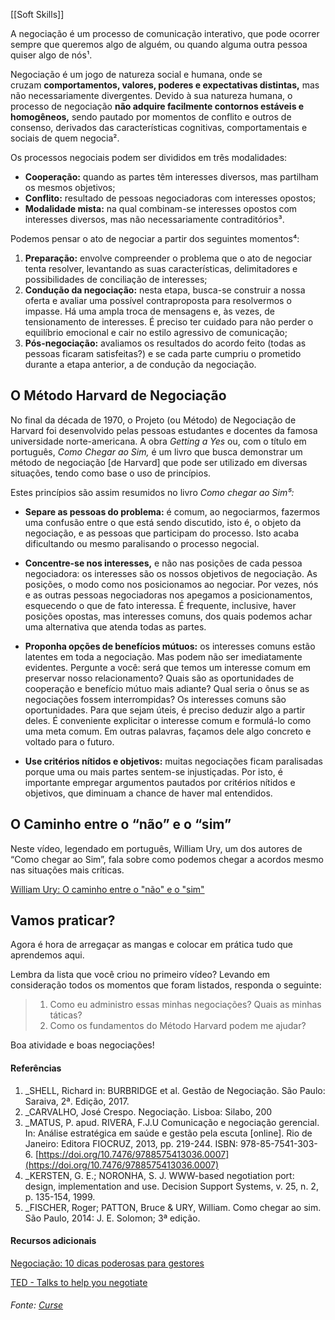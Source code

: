 [[Soft Skills]]

A negociação é um processo de comunicação interativo, que pode ocorrer sempre que queremos algo de alguém, ou quando alguma outra pessoa quiser algo de nós¹.

Negociação é um jogo de natureza social e humana, onde se cruzam **comportamentos, valores, poderes e expectativas distintas,** mas não necessariamente divergentes. Devido à sua natureza humana, o processo de negociação **não adquire facilmente contornos estáveis e homogêneos,** sendo pautado por momentos de conflito e outros de consenso, derivados das características cognitivas, comportamentais e sociais de quem negocia².

Os processos negociais podem ser divididos em três modalidades:

-   **Cooperação:** quando as partes têm interesses diversos, mas partilham os mesmos objetivos;
-   **Conflito:** resultado de pessoas negociadoras com interesses opostos;
-   **Modalidade mista:** na qual combinam-se interesses opostos com interesses diversos, mas não necessariamente contraditórios³.

Podemos pensar o ato de negociar a partir dos seguintes momentos⁴:

1.  **Preparação:** envolve compreender o problema que o ato de negociar tenta resolver, levantando as suas características, delimitadores e possibilidades de conciliação de interesses;
2.  **Condução da negociação:** nesta etapa, busca-se construir a nossa oferta e avaliar uma possível contraproposta para resolvermos o impasse. Há uma ampla troca de mensagens e, às vezes, de tensionamento de interesses. É preciso ter cuidado para não perder o equilíbrio emocional e cair no estilo agressivo de comunicação;
3.  **Pós-negociação:** avaliamos os resultados do acordo feito (todas as pessoas ficaram satisfeitas?) e se cada parte cumpriu o prometido durante a etapa anterior, a de condução da negociação.

## O Método Harvard de Negociação

No final da década de 1970, o Projeto (ou Método) de Negociação de Harvard foi desenvolvido pelas pessoas estudantes e docentes da famosa universidade norte-americana. A obra _Getting a Yes_ ou, com o título em português, _Como Chegar ao Sim,_ é um livro que busca demonstrar um método de negociação [de Harvard] que pode ser utilizado em diversas situações, tendo como base o uso de princípios.

Estes princípios são assim resumidos no livro _Como chegar ao Sim⁵:_

-   **Separe as pessoas do problema:** é comum, ao negociarmos, fazermos uma confusão entre o que está sendo discutido, isto é, o objeto da negociação, e as pessoas que participam do processo. Isto acaba dificultando ou mesmo paralisando o processo negocial.
    
-   **Concentre-se nos interesses,** e não nas posições de cada pessoa negociadora: os interesses são os nossos objetivos de negociação. As posições, o modo como nos posicionamos ao negociar. Por vezes, nós e as outras pessoas negociadoras nos apegamos a posicionamentos, esquecendo o que de fato interessa. É frequente, inclusive, haver posições opostas, mas interesses comuns, dos quais podemos achar uma alternativa que atenda todas as partes.
    
-   **Proponha opções de benefícios mútuos:** os interesses comuns estão latentes em toda a negociação. Mas podem não ser imediatamente evidentes. Pergunte a você: será que temos um interesse comum em preservar nosso relacionamento? Quais são as oportunidades de cooperação e benefício mútuo mais adiante? Qual seria o ônus se as negociações fossem interrompidas? Os interesses comuns são oportunidades. Para que sejam úteis, é preciso deduzir algo a partir deles. É conveniente explicitar o interesse comum e formulá-lo como uma meta comum. Em outras palavras, façamos dele algo concreto e voltado para o futuro.
    
-   **Use critérios nítidos e objetivos:** muitas negociações ficam paralisadas porque uma ou mais partes sentem-se injustiçadas. Por isto, é importante empregar argumentos pautados por critérios nítidos e objetivos, que diminuam a chance de haver mal entendidos.

## O Caminho entre o “não” e o “sim”

Neste vídeo, legendado em português, William Ury, um dos autores de “Como chegar ao Sim”, fala sobre como podemos chegar a acordos mesmo nas situações mais críticas.

[William Ury: O caminho entre o "não" e o "sim"](https://www.youtube.com/c/TED)

## Vamos praticar?

Agora é hora de arregaçar as mangas e colocar em prática tudo que aprendemos aqui.

Lembra da lista que você criou no primeiro vídeo? Levando em consideração todos os momentos que foram listados, responda o seguinte:

> 1.  Como eu administro essas minhas negociações? Quais as minhas táticas?
> 2.  Como os fundamentos do Método Harvard podem me ajudar?
>     
Boa atividade e boas negociações!

#### Referências

1.  _SHELL, Richard in: BURBRIDGE et al. Gestão de Negociação. São Paulo: Saraiva, 2ª. Edição, 2017.
2.  _CARVALHO, José Crespo. Negociação. Lisboa: Silabo, 200
3.  _MATUS, P. apud. RIVERA, F.J.U Comunicação e negociação gerencial. In: Análise estratégica em saúde e gestão pela escuta [online]. Rio de Janeiro: Editora FIOCRUZ, 2013, pp. 219-244. ISBN: 978-85-7541-303-6. [https://doi.org/10.7476/9788575413036.0007](https://doi.org/10.7476/9788575413036.0007)
4.  _KERSTEN, G. E.; NORONHA, S. J. WWW-based negotiation port: design, implementation and use. Decision Support Systems, v. 25, n. 2, p. 135-154, 1999.
5.  _FISCHER, Roger; PATTON, Bruce & URY, William. Como chegar ao sim. São Paulo, 2014: J. E. Solomon; 3ª edição.

#### Recursos adicionais

[Negociação: 10 dicas poderosas para gestores](https://mkssolucoes.com.br/negociacao-10-dicas-poderosas-para-gestores/)

[TED - Talks to help you negotiate](https://www.ted.com/talks/colin_camerer_when_you_re_making_a_deal_what_s_going_on_in_your_brain/transcript?referrer=playlist-talks_to_help_you_negotiate#t-274415)

###### Fonte: [Curse](https://app.betrybe.com/learn/course/5e938f69-6e32-43b3-9685-c936530fd326/module/2e0692c9-e226-4e95-860a-b4cad80e3c3c/section/d041930c-2861-493a-ab7e-9f566aa90d29/day/23353963-5f77-42cf-b680-86b1fa4f6717/lesson/d9e03734-0c69-4ba1-a3a8-4170b5f8d00b)
